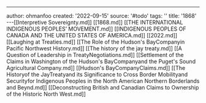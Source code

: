 ---
author: ohmanfoo
created: '2022-09-15'
source: '#todo'
tags: ''
title: '1868'
---[[Interpretive Sovereignty.md]]
[[1868.md]]
[[THE INTERNATIONAL INDIGENOUS PEOPLES’ MOVEMENT.md]]
[[INDIGENOUS PEOPLES OF CANADA AND THE UNITED STATES OF AMERICA.md]]
[[2022.md]]
[[Laughing at Treaties.md]]
[[The Role of the Hudson's BayCompanyin Pacific Northwest History.md]]
[[The history of the jay treaty.md]]
[[A Question of Leadership in TreatyNegotiations.md]]
[[Settlement of the Claims in Washington of the Hudson's BayCompanyand the Puget's Sound Agricultural Company.md]]
[[Hudson's BayCompanyClaims.md]]
[[The Historyof the JayTreatyand its Significance to Cross Border Mobilityand Securityfor Indigenous Peoples in the North American Northern Borderlands and Beynd.md]]
[[Deconstructing British and Canadian Claims to Ownership of the Historic North West.md]]
